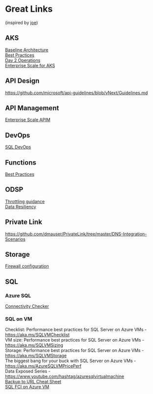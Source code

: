 # Great Links
(inspired by [joe](https://github.com/jhealy/awesome))

## AKS 
[Baseline Architecture](https://docs.microsoft.com/en-us/azure/architecture/reference-architectures/containers/aks/secure-baseline-aks)  
[Best Practices](https://docs.microsoft.com/en-us/azure/aks/best-practices)  
[Day 2 Operations](https://docs.microsoft.com/en-us/azure/architecture/operator-guides/aks/day-2-operations-guide)  
[Enterprise Scale for AKS](https://github.com/azure/enterprise-scale-for-aks)

## API Design
https://github.com/microsoft/api-guidelines/blob/vNext/Guidelines.md

## API Management
[Enterprise Scale APIM](https://github.com/cykreng/Enterprise-Scale-APIM)

## DevOps
[SQL DevOps](https://devblogs.microsoft.com/azure-sql/devops-for-azure-sql/)

## Functions
[Best Practices](https://docs.microsoft.com/en-us/azure/azure-functions/functions-best-practices)

## ODSP 
[Throttling guidance](https://dev.azure.com/svarukal/SPO%20Throttling/_wiki/wikis/SPO-Throttling.wiki/1/SharePoint-Online-Throttling-Guidance)  
[Data Resiliency](https://docs.microsoft.com/en-us/compliance/assurance/assurance-sharepoint-onedrive-data-resiliency)  

## Private Link
https://github.com/dmauser/PrivateLink/tree/master/DNS-Integration-Scenarios

## Storage
[Firewall configuration](https://docs.microsoft.com/en-us/azure/storage/common/storage-network-security?tabs=azure-portal)

## SQL

### Azure SQL
[Connectivity Checker](https://github.com/Azure/SQL-Connectivity-Checker)

### SQL on VM
Checklist: Performance best practices for SQL Server on Azure VMs - https://aka.ms/SQLVMChecklist  
VM size: Performance best practices for SQL Server on Azure VMs - https://aka.ms/SQLVMSizing  
Storage: Performance best practices for SQL Server on Azure VMs - https://aka.ms/SQLVMStorage  
The biggest bang for your buck with SQL Server on Azure VMs - https://aka.ms/AzureSQLVMPricePerf  
Data Exposed Series - https://www.youtube.com/hashtag/azuresqlvirtualmachine  
[Backup to URL Cheat Sheet](https://techcommunity.microsoft.com/t5/datacat/sql-server-backup-to-url-a-cheat-sheet/ba-p/346358)  
[SQL FCI on Azure VM](https://docs.microsoft.com/en-us/azure/azure-sql/virtual-machines/windows/failover-cluster-instance-overview)  
